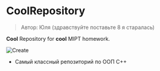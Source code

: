 # CoolRepository
> Автор: Юля (здравствуйте поставьте 8 я старалась)


**Cool** Repository for **cool** MIPT homework.

![Create](https://media.giphy.com/media/ffd0F6WNcRJMQ/giphy.gif)

+ Самый классный репозиторий по ООП С++